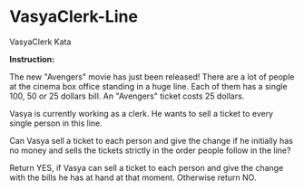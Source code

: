 # VasyaClerk-Line
VasyaClerk Kata

<b>Instruction:</b>

The new "Avengers" movie has just been released! There are a lot of people at the cinema box office standing in a huge line. Each of them has a single 100, 50 or 25 dollars bill. An "Avengers" ticket costs 25 dollars.

Vasya is currently working as a clerk. He wants to sell a ticket to every single person in this line.

Can Vasya sell a ticket to each person and give the change if he initially has no money and sells the tickets strictly in the order people follow in the line?

Return YES, if Vasya can sell a ticket to each person and give the change with the bills he has at hand at that moment. Otherwise return NO.
